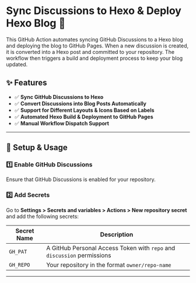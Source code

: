 # Sync Discussions to Hexo & Deploy Hexo Blog 🚀

This GitHub Action automates syncing GitHub Discussions to a Hexo blog and deploying the blog to GitHub Pages. When a new discussion is created, it is converted into a Hexo post and committed to your repository. The workflow then triggers a build and deployment process to keep your blog updated.

## ✨ Features

- ✅ **Sync GitHub Discussions to Hexo**
- ✅ **Convert Discussions into Blog Posts Automatically**
- ✅ **Support for Different Layouts & Icons Based on Labels**
- ✅ **Automated Hexo Build & Deployment to GitHub Pages**
- ✅ **Manual Workflow Dispatch Support**

---

## 📌 Setup & Usage

### 1️⃣ Enable GitHub Discussions  
Ensure that GitHub Discussions is enabled for your repository.

### 2️⃣ Add Secrets  
Go to **Settings > Secrets and variables > Actions > New repository secret** and add the following secrets:

| Secret Name | Description |
|------------|-------------|
| `GH_PAT` | A GitHub Personal Access Token with `repo` and `discussion` permissions |
| `GH_REPO` | Your repository in the format `owner/repo-name` |

---
